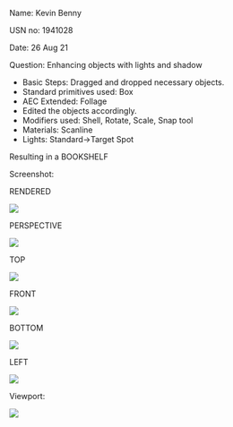 ﻿Name: Kevin Benny

USN no: 1941028

Date: 26 Aug 21

Question: Enhancing objects with lights and shadow

- Basic Steps: Dragged and dropped necessary objects.
- Standard primitives used: Box
- AEC Extended: Follage
- Edited the objects accordingly.
- Modifiers used: Shell, Rotate, Scale, Snap tool
- Materials: Scanline
- Lights: Standard->Target Spot 

Resulting in a BOOKSHELF

Screenshot:

RENDERED

![](Aspose.Words.36f344bc-9d62-40bb-b6d5-c1a1ab72d8fa.001.png)

PERSPECTIVE

![](Aspose.Words.36f344bc-9d62-40bb-b6d5-c1a1ab72d8fa.002.png)





TOP

![](Aspose.Words.36f344bc-9d62-40bb-b6d5-c1a1ab72d8fa.003.png)




FRONT

![](Aspose.Words.36f344bc-9d62-40bb-b6d5-c1a1ab72d8fa.004.png)



BOTTOM

![](Aspose.Words.36f344bc-9d62-40bb-b6d5-c1a1ab72d8fa.005.png)




LEFT

![](Aspose.Words.36f344bc-9d62-40bb-b6d5-c1a1ab72d8fa.006.png)





Viewport:

![](Aspose.Words.36f344bc-9d62-40bb-b6d5-c1a1ab72d8fa.007.png)







